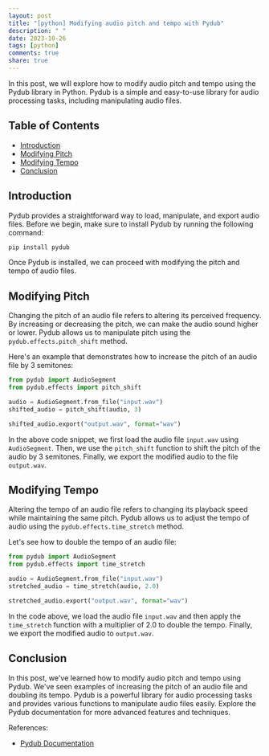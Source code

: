 ```yaml
---
layout: post
title: "[python] Modifying audio pitch and tempo with Pydub"
description: " "
date: 2023-10-26
tags: [python]
comments: true
share: true
---
```


In this post, we will explore how to modify audio pitch and tempo using the Pydub library in Python. Pydub is a simple and easy-to-use library for audio processing tasks, including manipulating audio files.

## Table of Contents
- [Introduction](#introduction)
- [Modifying Pitch](#modifying-pitch)
- [Modifying Tempo](#modifying-tempo)
- [Conclusion](#conclusion)

## Introduction

Pydub provides a straightforward way to load, manipulate, and export audio files. Before we begin, make sure to install Pydub by running the following command:

```bash
pip install pydub
```

Once Pydub is installed, we can proceed with modifying the pitch and tempo of audio files.

## Modifying Pitch

Changing the pitch of an audio file refers to altering its perceived frequency. By increasing or decreasing the pitch, we can make the audio sound higher or lower. Pydub allows us to manipulate pitch using the `pydub.effects.pitch_shift` method.

Here's an example that demonstrates how to increase the pitch of an audio file by 3 semitones:

```python
from pydub import AudioSegment
from pydub.effects import pitch_shift

audio = AudioSegment.from_file("input.wav")
shifted_audio = pitch_shift(audio, 3)

shifted_audio.export("output.wav", format="wav")
```

In the above code snippet, we first load the audio file `input.wav` using `AudioSegment`. Then, we use the `pitch_shift` function to shift the pitch of the audio by 3 semitones. Finally, we export the modified audio to the file `output.wav`.

## Modifying Tempo

Altering the tempo of an audio file refers to changing its playback speed while maintaining the same pitch. Pydub allows us to adjust the tempo of audio using the `pydub.effects.time_stretch` method.

Let's see how to double the tempo of an audio file:

```python
from pydub import AudioSegment
from pydub.effects import time_stretch

audio = AudioSegment.from_file("input.wav")
stretched_audio = time_stretch(audio, 2.0)

stretched_audio.export("output.wav", format="wav")
```

In the code above, we load the audio file `input.wav` and then apply the `time_stretch` function with a multiplier of 2.0 to double the tempo. Finally, we export the modified audio to `output.wav`.

## Conclusion

In this post, we've learned how to modify audio pitch and tempo using Pydub. We've seen examples of increasing the pitch of an audio file and doubling its tempo. Pydub is a powerful library for audio processing tasks and provides various functions to manipulate audio files easily. Explore the Pydub documentation for more advanced features and techniques.

References:
- [Pydub Documentation](https://github.com/jiaaro/pydub)